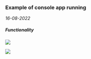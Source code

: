 ### Example of console app running

*16-08-2022*

##### Functionality

![](https://media0.giphy.com/media/CM9CkqeuFSf4uNKkPT/giphy.gif?cid=790b7611131c21bd075ef7869faee4c82a49147b3192d3e9&rid=giphy.gif&ct=g)

![](https://media4.giphy.com/media/9ZbPiq7rLkAoSkgAg4/giphy.gif?cid=790b761128d44ec46d4d96f136fe92a3ba5508c0bed5674a&rid=giphy.gif&ct=g)